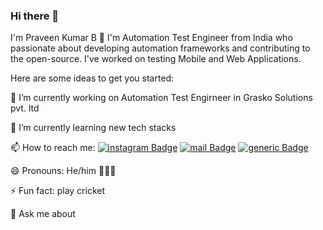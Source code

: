 ### Hi there 👋

I'm Praveen Kumar B 👋 I'm Automation Test Engineer from India who passionate about developing automation frameworks and contributing to the open-source. I've worked on testing Mobile and Web Applications.


Here are some ideas to get you started:

🔭 I’m currently working on Automation Test Engirneer in Grasko Solutions pvt. ltd

🌱 I’m currently learning new tech stacks

📫 How to reach me: [![instagram Badge](https://img.shields.io/badge/Instagram-E4405F?style=flat&logo=instagram&logoColor=white)](https://www.instagram.com/iampravn/) [![mail Badge](https://img.shields.io/badge/Gmail-D14836?style=flat&logo=gmail&logoColor=white)](https://mail.google.com/mail/u/0/?fs=1&to=praveenkk21@gmail.com&su=Hi&body=BODY&tf=cm) [![generic Badge](https://img.shields.io/badge/LinkedIn-0077B5?style=flat&logo=linkedin&logoColor=white)](https://www.linkedin.com/in/praveenkk21/)

😄 Pronouns: He/him 👨🏽‍💻

⚡ Fun fact: play cricket

💬 Ask me about

